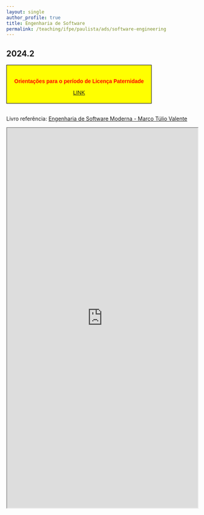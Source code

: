 ```yaml
---
layout: single
author_profile: true
title: Engenharia de Software
permalink: /teaching/ifpe/paulista/ads/software-engineering
---
```


## 2024.2

<style>
        .styled-box {
            background-color: yellow;
            border: 1px solid black;
            padding: 20px;
            width: fit-content;
            font-family: Arial, sans-serif;
            text-align: center;
        }
  </style>

<div class="styled-box">
        <p style="color:red;font-weight: bold;">Orientações para o período de Licença Paternidade</p>
        <a href="https://docs.google.com/presentation/d/19hECPnSqJUZvEMQuKIRTW0k1-iMijgcWh2-d7DroGl0/edit?usp=sharing">LINK</a>
</div>

<br/>

Livro referência: [Engenharia de Software Moderna - Marco Túlio Valente](https://engsoftmoderna.info/)

<iframe src="https://docs.google.com/spreadsheets/d/e/2PACX-1vS0lsLLUCi3GsJv83csqMMCn2igJAew4jvdOZdx7ssggyMLBIkVbUonncJDN5wrpt3x4m6r1x22r70R/pubhtml?gid=0&amp;single=true&amp;widget=true&amp;headers=false" style="position: relative; width: 100%;" height="1000"></iframe>
